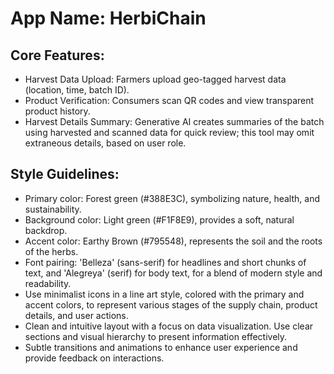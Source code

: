 # **App Name**: HerbiChain

## Core Features:

- Harvest Data Upload: Farmers upload geo-tagged harvest data (location, time, batch ID).
- Product Verification: Consumers scan QR codes and view transparent product history.
- Harvest Details Summary: Generative AI creates summaries of the batch using harvested and scanned data for quick review; this tool may omit extraneous details, based on user role.

## Style Guidelines:

- Primary color: Forest green (#388E3C), symbolizing nature, health, and sustainability.
- Background color: Light green (#F1F8E9), provides a soft, natural backdrop.
- Accent color: Earthy Brown (#795548), represents the soil and the roots of the herbs.
- Font pairing: 'Belleza' (sans-serif) for headlines and short chunks of text, and 'Alegreya' (serif) for body text, for a blend of modern style and readability.
- Use minimalist icons in a line art style, colored with the primary and accent colors, to represent various stages of the supply chain, product details, and user actions.
- Clean and intuitive layout with a focus on data visualization. Use clear sections and visual hierarchy to present information effectively.
- Subtle transitions and animations to enhance user experience and provide feedback on interactions.